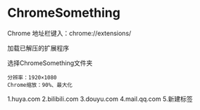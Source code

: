 # ChromeSomething
Chrome 地址栏键入：chrome://extensions/

加载已解压的扩展程序

选择ChromeSomething文件夹


    分辨率：1920×1080
    Chrome缩放：90%、最大化


1.huya.com
2.bilibili.com
3.douyu.com
4.mail.qq.com
5.新建标签
